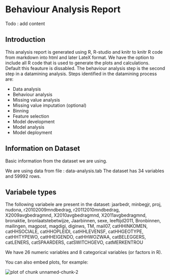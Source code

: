 Behaviour Analysis Report
========================================================

Todo : add content

Introduction
------------------------
This analysis report is generated using R, R-studio and knitr to knitr R code from markdown into html and later LateX format. We have the option to include all R code that is used to generate the plots and calculations. Default this feauture is dissabled.
The behaviour analysis step is the second step in a datamining analysis.
Steps identified in the datamining process are: 
* Data analysis 
* Behaviour analysis 
* Missing value analysis 
* Missing value imputation (optional) 
* Binning 
* Feature selection 
* Model development 
* Model analysis 
* Model deployment

Information on Dataset 
------------------------------------
Basic information from the dataset we are using.







We are using data from file : data-analysis.tab
The dataset has 34 variables and 59992 rows.

Variabele types
-----------------------------


The following variabele are present in the dataset:
jaarbedr, minbegjr, proj, nudona, r20102009mndbedrag, r20112010mndbedrag, X2009avgbedragmnd, X2010avgbedragmnd, X2011avgbedragmnd, bronaktie, bronlaatstebetwijze, Jaarbinnen, sexe, leeftijd2011, Bronbinnen, mailingen, magpost, magdigi, diginws, TM, mail07, catHHINKOMEN, catHHSOCIALE, catHHOPLEIDI, catHHLEVENSF, catHHGEOTYPE, catHHTYPEWO, catHHEIGENDO, catHHWOZWAA, catBELEGGERS, catLENERS, catSPAARDERS, catSWITCHGEVO, catMERKENTROU 

We have 26 numeric variables and 8 categorical variables (or factors in R).

You can also embed plots, for example:

![plot of chunk unnamed-chunk-2](figure/unnamed-chunk-2.png) 


